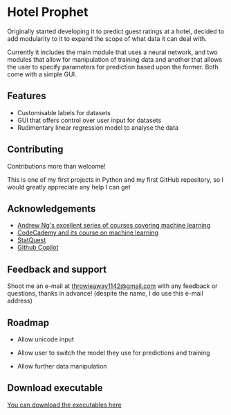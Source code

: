 
# Hotel Prophet

Originally started developing it to predict guest ratings at a hotel, decided to add modularity to it to expand the scope of what data it can deal with.

Currently it includes the main module that uses a neural network, and two modules that allow for manipulation of training data and another that allows the user to specify parameters for prediction based upon the former.
Both come with a simple GUI.
## Features

- Customisable labels for datasets
- GUI that offers control over user input for datasets
- Rudimentary linear regression model to analyse the data


## Contributing

Contributions more than welcome!

This is one of my first projects in Python and my first GitHub repository, so I would greatly appreciate any help I can get

## Acknowledgements

 - [Andrew Ng's excellent series of courses covering machine learning](https://www.coursera.org/instructor/andrewng)
 - [CodeCademy and its course on machine learning](https://www.codecademy.com/)
 - [StatQuest](https://www.youtube.com/@statquest)
 - [Github Copilot](https://github.com/features/copilot)



## Feedback and support

Shoot me an e-mail at throwieaway1142@gmail.com with any feedback or questions, thanks in advance! (despite the name, I do use this e-mail address)



## Roadmap

- Allow unicode input

- Allow user to switch the model they use for predictions and training

- Allow further data manipulation


## Download executable

[You can download the executables here](https://github.com/Jan-bog/HotelProphet/releases/)
